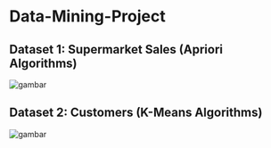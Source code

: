 # Data-Mining-Project

## Dataset 1: Supermarket Sales (Apriori Algorithms)
![gambar](https://github.com/user-attachments/assets/2c7dc3b0-f9bb-4364-96c2-4a1b29bba35a)

## Dataset 2: Customers (K-Means Algorithms)
![gambar](https://github.com/user-attachments/assets/3312d66c-c4b8-45eb-8c32-9e8191ff731c)

